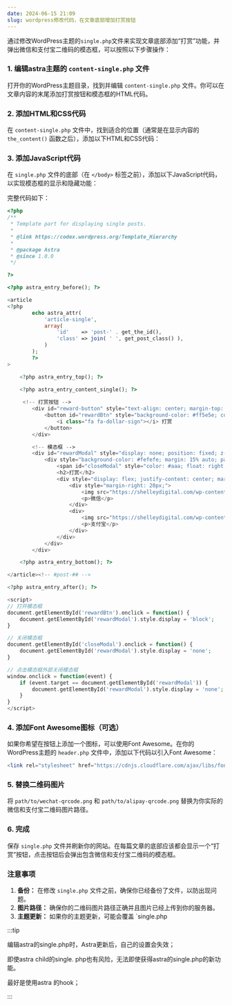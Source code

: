 ```yaml
---
date: 2024-06-15 21:09
slug: wordpress修改代码，在文章底部增加打赏按钮
---
```


通过修改WordPress主题的`single.php`文件来实现文章底部添加“打赏”功能，并弹出微信和支付宝二维码的模态框，可以按照以下步骤操作：

### 1. 编辑astra主题的 `content-single.php` 文件

打开你的WordPress主题目录，找到并编辑 `content-single.php` 文件。你可以在文章内容的末尾添加打赏按钮和模态框的HTML代码。

### 2. 添加HTML和CSS代码

在 `content-single.php` 文件中，找到适合的位置（通常是在显示内容的 `the_content()` 函数之后），添加以下HTML和CSS代码：

### 3. 添加JavaScript代码

在 `single.php` 文件的底部（在 `</body>` 标签之前），添加以下JavaScript代码，以实现模态框的显示和隐藏功能：

<!-- truncate -->

完整代码如下：

```php
<?php
/**
 * Template part for displaying single posts.
 *
 * @link https://codex.wordpress.org/Template_Hierarchy
 *
 * @package Astra
 * @since 1.0.0
 */

?>

<?php astra_entry_before(); ?>

<article
<?php
		echo astra_attr(
			'article-single',
			array(
				'id'    => 'post-' . get_the_id(),
				'class' => join( ' ', get_post_class() ),
			)
		);
		?>
>

	<?php astra_entry_top(); ?>

	<?php astra_entry_content_single(); ?>
	
	 <!-- 打赏按钮 -->
        <div id="reward-button" style="text-align: center; margin-top: 20px;">
            <button id="rewardBtn" style="background-color: #ff5e5e; color: white; padding: 10px 20px; border: none; border-radius: 5px; cursor: pointer;">
                <i class="fa fa-dollar-sign"></i> 打赏
            </button>
        </div>

        <!-- 模态框 -->
        <div id="rewardModal" style="display: none; position: fixed; z-index: 1; left: 0; top: 0; width: 100%; height: 100%; overflow: auto; background-color: rgba(0,0,0,0.4);">
            <div style="background-color: #fefefe; margin: 15% auto; padding: 20px; border: 1px solid #888; width: 80%; max-width: 600px; text-align: center; border-radius: 10px;">
                <span id="closeModal" style="color: #aaa; float: right; font-size: 28px; font-weight: bold; cursor: pointer;">&times;</span>
                <h2>打赏</h2>
                <div style="display: flex; justify-content: center; margin-top: 20px;">
                    <div style="margin-right: 20px;">
                        <img src="https://shelleydigital.com/wp-content/uploads/2023/08/wechat-pay.jpg" alt="微信打赏" style="width: 150px; height: 150px;">
                        <p>微信</p>
                    </div>
                    <div>
                        <img src="https://shelleydigital.com/wp-content/uploads/2023/08/alipay.jpg" alt="支付宝打赏" style="width: 150px; height: 150px;">
                        <p>支付宝</p>
                    </div>
                </div>
            </div>
        </div>

	<?php astra_entry_bottom(); ?>

</article><!-- #post-## -->

<?php astra_entry_after(); ?>

<script>
// 打开模态框
document.getElementById('rewardBtn').onclick = function() {
    document.getElementById('rewardModal').style.display = 'block';
}

// 关闭模态框
document.getElementById('closeModal').onclick = function() {
    document.getElementById('rewardModal').style.display = 'none';
}

// 点击模态框外部关闭模态框
window.onclick = function(event) {
    if (event.target == document.getElementById('rewardModal')) {
        document.getElementById('rewardModal').style.display = 'none';
    }
}
</script>

```

### 4. 添加Font Awesome图标（可选）

如果你希望在按钮上添加一个图标，可以使用Font Awesome。在你的WordPress主题的 `header.php` 文件中，添加以下代码以引入Font Awesome：

```php
<link rel="stylesheet" href="https://cdnjs.cloudflare.com/ajax/libs/font-awesome/5.15.4/css/all.min.css">
```

### 5. 替换二维码图片

将 `path/to/wechat-qrcode.png` 和 `path/to/alipay-qrcode.png` 替换为你实际的微信和支付宝二维码图片路径。

### 6. 完成

保存 `single.php` 文件并刷新你的网站。在每篇文章的底部应该都会显示一个“打赏”按钮，点击按钮后会弹出包含微信和支付宝二维码的模态框。

### 注意事项

1. **备份：** 在修改 `single.php` 文件之前，确保你已经备份了文件，以防出现问题。
2. **图片路径：** 确保你的二维码图片路径正确并且图片已经上传到你的服务器。
3. **主题更新：** 如果你的主题更新，可能会覆盖 `single.php

:::tip

编辑astra的single.php时，Astra更新后，自己的设置会失效；

即使astra child的single. php也有风险，无法即使获得astra的single.php的新功能。

最好是使用astra 的hook；

:::
